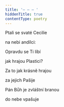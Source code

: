 ```yaml
---
title: '– – – '
hiddenTitle: true
contentType: poetry
---
```


<section>

Ptali se svaté Cecilie

na nebi andílci:

Opravdu se Ti líbí

jak hrajou Plastici?

Za to jak krásně hrajou

za jejich Pašije

Pán Bůh je zvláštní branou

do nebe vpašuje

</section>

